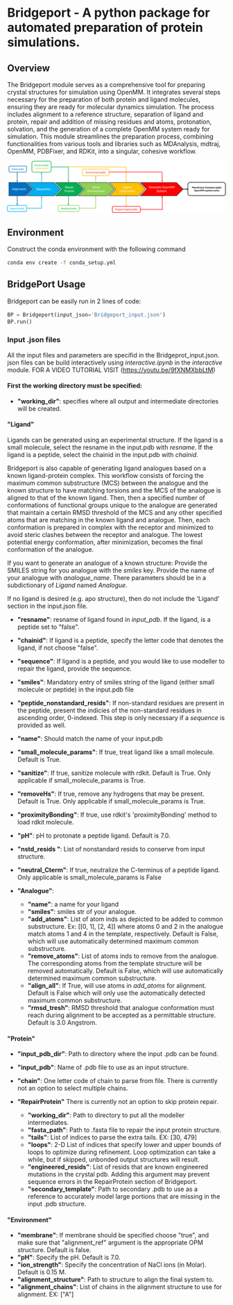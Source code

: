 # Bridgeport - A python package for automated preparation of protein simulations.
## Overview
The Bridgeport module serves as a comprehensive tool for preparing crystal structures for simulation using OpenMM. It integrates several steps necessary for the preparation of both protein and ligand molecules, ensuring they are ready for molecular dynamics simulation. The process includes alignment to a reference structure, separation of ligand and protein, repair and addition of missing residues and atoms, protonation, solvation, and the generation of a complete OpenMM system ready for simulation. This module streamlines the preparation process, combining functionalities from various tools and libraries such as MDAnalysis, mdtraj, OpenMM, PDBFixer, and RDKit, into a singular, cohesive workflow.

![alt text](https://github.com/CCBatIIT/Bridgeport/blob/main/Bridgeport/Bridgeport_Flowchart.png)

## Environment
Construct the conda environment with the following command
```bash
conda env create -f conda_setup.yml
```

## BridgePort Usage 
Bridgeport can be easily run in 2 lines of code:

```python
BP = Bridgeport(input_json='Bridgeport_input.json')
BP.run()
```

### Input .json files
All the input files and parameters are specifid in the Bridgeprot_input.json. json files can be build interactively using *interactive.ipynb* in the *interactive* module. FOR A VIDEO TUTORIAL VISIT (https://youtu.be/9fXNMXbbLtM)

#### First the working directory must be specified:
- **"working_dir"**: specifies where all output and intermediate directories will be created.

#### "Ligand"
Ligands can be generated using an experimental structure. If the ligand is a small molecule, select the resname in the input.pdb with *resname*. If the ligand is a peptide, select the chainid in the input.pdb with *chainid*. 

Bridgeport is also capable of generating ligand analogues based on a known ligand-protein complex. This workflow consists of forcing the maximum common substructure (MCS) between the analogue and the known structure to have matching torsions and the MCS of the analogue is aligned to that of the known ligand. Then, then a specified number of conformations of functional groups unique to the analogue are generated that maintain a certain RMSD threshold of the MCS and any other specified atoms that are matching in the known ligand and analogue. Then, each conformation is prepared in complex with the receptor and minimized to avoid steric clashes between the receptor and analogue. The lowest potential energy conformation, after minimization, becomes the final conformation of the analogue. 

If you want to generate an analogue of a known structure: Provide the SMILES string for you analogue with the *smiles* key. Provide the name of your analogue with *analogue_name*. There parameters should be in a subdictionary of *Ligand* named *Analogue*.

If no ligand is desired (e.g. apo structure), then do not include the 'Ligand' section in the input.json file.

- **"resname"**: resname of ligand found in *input_pdb*. If the ligand, is a peptide set to "false".
- **"chainid"**: If ligand is a peptide, specify the letter code that denotes the ligand, if not choose "false".
- **"sequence"**: If ligand is a peptide, and you would like to use modeller to repair the ligand, provide the sequence.
- **"smiles"**: Mandatory entry of smiles string of the ligand (either small molecule or peptide) in the input.pdb file
- **"peptide_nonstandard_resids"**: If non-standard residues are present in the peptide, present the indicies of the non-standard residues in ascending order, 0-indexed. This step is only necessary if a *sequence* is provided as well.
- **"name"**: Should match the name of your input.pdb
- **"small_molecule_params"**: If true, treat ligand like a small molecule. Default is True.
- **"sanitize"**: If true, sanitize molecule with rdkit. Default is True. Only applicable if small_molecule_params is True. 
- **"removeHs"**: If true, remove any hydrogens that may be present. Default is True. Only applicable if small_molecule_params is True.
- **"proximityBonding"**: If true, use rdkit's 'proximityBonding' method to load rdkit molecule. 
- **"pH"**: pH to protonate a peptide ligand. Default is 7.0.
- **"nstd_resids "**: List of nonstandard resids to conserve from input structure. 
- **"neutral_Cterm"**: If true, neutralize the C-terminus of a peptide ligand. Only applicable is small_molecule_params is False


- **"Analogue"**:
    - **"name"**: a name for your ligand
    - **"smiles"**: smiles str of your analogue.
    - **"add_atoms"**: List of atom inds as depicted to be added to common substructure. Ex: [[0, 1], [2, 4]] where atoms 0 and 2 in the analogue match atoms 1 and 4 in the template, respectively. Default is False, which will use automatically determined maximum common substructure.
    - **"remove_atoms"**: List of atoms inds to remove from the analogue. The corresponding atoms from the template structure will be removed automatically. Default is False, which will use automatically determined maximum common substructure.
    - **"align_all"**: If True, will use atoms in *add_atoms* for alignment. Default is False which will only use the automatically detected maximum common substructure.
    - **"rmsd_tresh"**: RMSD threshold that analogue conformation must reach during alignment to be accepted as a permittable structure. Default is 3.0 Angstrom.


#### "Protein"
- **"input_pdb_dir"**: Path to directory where the input .pdb can be found.
- **"input_pdb"**: Name of .pdb file to use as an input structure.
- **"chain"**: One letter code of chain to parse from file. There is currently not an option to select multiple chains. 

- **"RepairProtein"** There is currently not an option to skip protein repair.
    - **"working_dir"**: Path to directory to put all the modeller intermediates.
    - **"fasta_path"**: Path to .fasta file to repair the input protein structure.
    - **"tails"**: List of indices to parse the extra tails. EX: [30, 479]
    - **"loops"**: 2-D List of indices that specify lower and upper bounds of loops to optimize during refinement. Loop optimization can take a while, but if skipped, unbonded output structures will result.
    - **"engineered_resids"**: List of resids that are known engineered mutations in the crystal pdb. Adding this argument may prevent sequence errors in the RepairProtein section of Bridgeport.
    - **"secondary_template"**: Path to secondary .pdb to use as a reference to accurately model large portions that are missing in the input .pdb structure. 

#### "Environment" 
- **"membrane"**: If membrane should be specified choose "true", and make sure that "alignment_ref" argument is the appropriate OPM structure. Default is false. 
- **"pH"**: Specify the pH. Default is 7.0.
- **"ion_strength"**: Specify the concentration of NaCl ions (in Molar). Default is 0.15 M.
- **"alignment_structure"**: Path to structure to align the final system to.
- **"alignment_chains"**: List of chains in the alignment structure to use for alignment. EX: ["A"]

